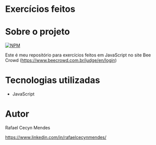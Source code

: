 # Exercícios feitos


# Sobre o projeto
[![NPM](https://img.shields.io/npm/l/react)](https://github.com/RafaelCecyn/Exercicios-do-Bee-Crowd/blob/main/LICENSE) 

Este é meu repositório para exercícios feitos em JavaScript no site Bee Crowd (https://www.beecrowd.com.br/judge/en/login)
  
# Tecnologias utilizadas
- JavaScript

# Autor

Rafael Cecyn Mendes

https://www.linkedin.com/in/rafaelcecynmendes/
